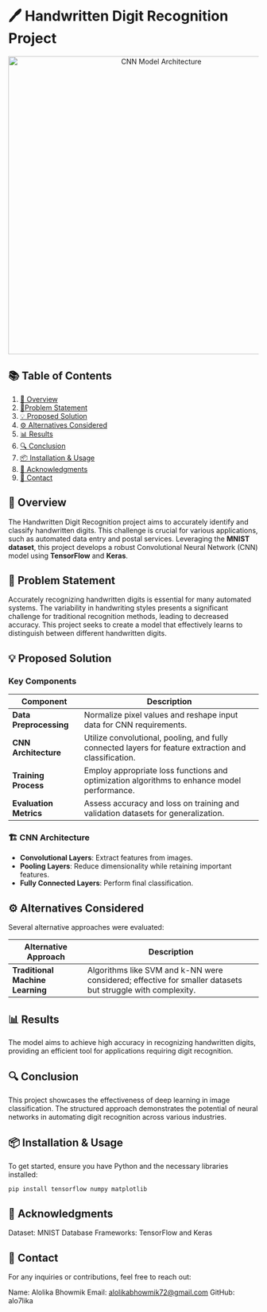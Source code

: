 # 🖊️ Handwritten Digit Recognition Project

<div align="center">
  <img src="https://raw.githubusercontent.com/alo7lika/ML-Nexus/refs/heads/main/Neural%20Networks/Handwritten%20Digit%20Recognition/DigitVision%20-%20Handwritten%20Digit%20Recognition%20(1).png" alt="CNN Model Architecture" width="600"/>
</div>


## 📚 Table of Contents
1. [📖 Overview](#-overview)
2. [🚀Problem Statement](#-problem-statement)
3. [💡 Proposed Solution](#-proposed-solution)
4. [⚙️ Alternatives Considered](#-alternatives-considered)
5. [📊 Results](#-results)
6. [🔍 Conclusion](#-conclusion)
7. [📦 Installation & Usage](#-installation--usage)
8. [🤝 Acknowledgments](#-acknowledgments)
9. [📧 Contact](#-contact)
   
## 📖 Overview
The Handwritten Digit Recognition project aims to accurately identify and classify handwritten digits. This challenge is crucial for various applications, such as automated data entry and postal services. Leveraging the **MNIST dataset**, this project develops a robust Convolutional Neural Network (CNN) model using **TensorFlow** and **Keras**.

## 🚀 Problem Statement
Accurately recognizing handwritten digits is essential for many automated systems. The variability in handwriting styles presents a significant challenge for traditional recognition methods, leading to decreased accuracy. This project seeks to create a model that effectively learns to distinguish between different handwritten digits.

## 💡 Proposed Solution
### Key Components

| Component            | Description                                                                                     |
|----------------------|-------------------------------------------------------------------------------------------------|
| **Data Preprocessing** | Normalize pixel values and reshape input data for CNN requirements.                           |
| **CNN Architecture** | Utilize convolutional, pooling, and fully connected layers for feature extraction and classification. |
| **Training Process** | Employ appropriate loss functions and optimization algorithms to enhance model performance.     |
| **Evaluation Metrics**| Assess accuracy and loss on training and validation datasets for generalization.               |

### 🏗️ CNN Architecture
- **Convolutional Layers**: Extract features from images.
- **Pooling Layers**: Reduce dimensionality while retaining important features.
- **Fully Connected Layers**: Perform final classification.

## ⚙️ Alternatives Considered
Several alternative approaches were evaluated:

| Alternative Approach           | Description                                                                             |
|--------------------------------|-----------------------------------------------------------------------------------------|
| **Traditional Machine Learning**| Algorithms like SVM and k-NN were considered; effective for smaller datasets but struggle with complexity. |

## 📊 Results
The model aims to achieve high accuracy in recognizing handwritten digits, providing an efficient tool for applications requiring digit recognition.

## 🔍 Conclusion
This project showcases the effectiveness of deep learning in image classification. The structured approach demonstrates the potential of neural networks in automating digit recognition across various industries.

## 📦 Installation & Usage
To get started, ensure you have Python and the necessary libraries installed:

```bash
pip install tensorflow numpy matplotlib
```
## 🤝 Acknowledgments
Dataset: MNIST Database
Frameworks: TensorFlow and Keras

## 📧 Contact
For any inquiries or contributions, feel free to reach out:

Name: Alolika Bhowmik
Email: alolikabhowmik72@gmail.com
GitHub: alo7lika

